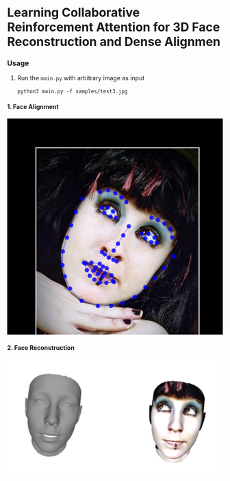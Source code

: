 # Learning Collaborative Reinforcement Attention for 3D Face Reconstruction and Dense Alignmen
### Usage
1. Run the `main.py` with arbitrary image as input
    ```
    python3 main.py -f samples/test3.jpg
#### 1. Face Alignment
<p align="center">
  <img src="samples/test3_0.jpg" alt="dapeng"width="650px">
</p>

#### 2. Face Reconstruction
<p align="center">
  <img src="samples/test2_12.png" alt="demo" width="750px">
</p>  
